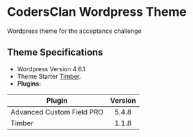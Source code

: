 
# CodersClan Wordpress Theme

Wordpress theme for the acceptance challenge

## Theme Specifications

* Wordpress Version 4.6.1.
* Theme Starter [Timber](https://github.com/timber/starter-theme).
* __Plugins:__

| Plugin                    | Version       |
| ------------------------- |:-------------:|
| Advanced Custom Field PRO | 5.4.8         |  
| Timber                    | 1.1.8         |
